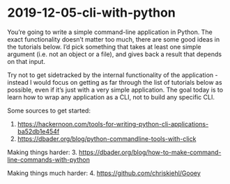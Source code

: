 # 2019-12-05-cli-with-python 

You’re going to write a simple command-line application in Python. The exact functionality doesn’t matter too much, there are some good ideas in the tutorials below. I’d pick something that takes at least one simple argument (i.e. not an object or a file), and gives back a result that depends on that input.

Try not to get sidetracked by the internal functionality of the application - instead I would focus on getting as far through the list of tutorials below as possible, even if it’s just with a very simple application. The goal today is to learn how to wrap any application as a CLI, not to build any specific CLI.

Some sources to get started:

1.	https://hackernoon.com/tools-for-writing-python-cli-applications-ba52db1e454f
2.	https://dbader.org/blog/python-commandline-tools-with-click

Making things harder:
3. https://dbader.org/blog/how-to-make-command-line-commands-with-python

Making things much harder:
4. https://github.com/chriskiehl/Gooey